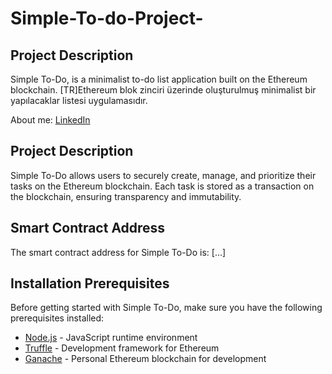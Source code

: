 # Simple-To-do-Project-

## Project Description

Simple To-Do, is a minimalist to-do list application built on the Ethereum blockchain.
[TR]Ethereum blok zinciri üzerinde oluşturulmuş minimalist bir yapılacaklar listesi uygulamasıdır.

About me: [LinkedIn]([link](https://www.linkedin.com/in/fzy))

## Project Description

Simple To-Do allows users to securely create, manage, and prioritize their tasks on the Ethereum blockchain. Each task is stored as a transaction on the blockchain, ensuring transparency and immutability.

## Smart Contract Address
The smart contract address for Simple To-Do is: [...]

## Installation Prerequisites
Before getting started with Simple To-Do, make sure you have the following prerequisites installed:

- [Node.js](https://nodejs.org/) - JavaScript runtime environment
- [Truffle](https://www.trufflesuite.com/truffle) - Development framework for Ethereum
- [Ganache](https://www.trufflesuite.com/ganache) - Personal Ethereum blockchain for development

